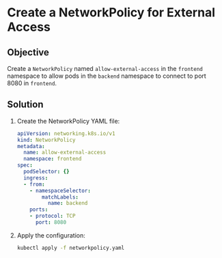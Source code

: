 # Create a NetworkPolicy for External Access

## Objective
Create a `NetworkPolicy` named `allow-external-access` in the `frontend` namespace to allow pods in the `backend` namespace to connect to port 8080 in `frontend`.

## Solution
1. Create the NetworkPolicy YAML file:
    ```yaml
    apiVersion: networking.k8s.io/v1
    kind: NetworkPolicy
    metadata:
      name: allow-external-access
      namespace: frontend
    spec:
      podSelector: {}
      ingress:
      - from:
        - namespaceSelector:
            matchLabels:
              name: backend
        ports:
        - protocol: TCP
          port: 8080
    ```
2. Apply the configuration:
    ```bash
    kubectl apply -f networkpolicy.yaml
    ```
